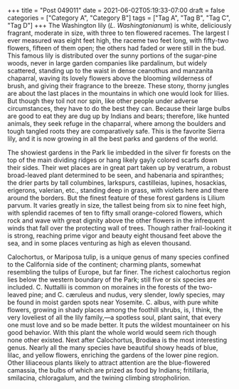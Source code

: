+++
title = "Post 049011"
date = 2021-06-02T05:19:33-07:00
draft = false
categories = ["Category A", "Category B"]
tags = ["Tag A", "Tag B", "Tag C", "Tag D"]
+++
The Washington lily (_L. Washingtonianum_) is white, deliciously fragrant, moderate in size, with three to ten flowered racemes. The largest I ever measured was eight feet high, the raceme two feet long, with fifty-two flowers, fifteen of them open; the others had faded or were still in the bud. This famous lily is distributed over the sunny portions of the sugar-pine woods, never in large garden companies like pardalinum, but widely scattered, standing up to the waist in dense ceanothus and manzanita chaparral, waving its lovely flowers above the blooming wilderness of brush, and giving their fragrance to the breeze. These stony, thorny jungles are about the last places in the mountains in which one would look for lilies. But though they toil not nor spin, like other people under adverse circumstances, they have to do the best they can. Because their large bulbs are good to eat they are dug up by Indians and bears; therefore, like hunted animals, they seek refuge in the chaparral, where among the boulders and tough tangled roots they are comparatively safe. This is the favorite Sierra lily, and it is now growing in all the best parks and gardens of the world.

The showiest gardens in the Park lie imbedded in the silver fir forests on the top of the main dividing ridges or hang likely gayly colored scarfs down their sides. Their wet places are in great part taken up by veratrum, a robust broad-leaved plant determined to be seen, and habenaria and spiranthes; the drier parts by tall columbines, larkspurs, castilleias, lupines, hosackias, erigerons, valerian, etc., standing deep in grass, with violets here and there around the borders. But the finest feature of these forest gardens is Lilium parvum. It varies greatly in size, the tallest being from six to nine feet high, with splendid racemes of ten to fifty small orange-colored flowers, which rock and wave with great dignity above the other flowers in the infrequent winds that fall over the protecting wall of trees. Though rather frail-looking it is strong, reaching prime vigor and beauty eight thousand feet above the sea, and in some places venturing as high as eleven thousand.

Calochortus, or Mariposa tulip, is a unique genus of many species confined to the California side of the continent; charming plants, somewhat resembling the tulips of Europe, but far finer. The richest calochortus region lies below the western boundary of the Park; still five or six species are included. C. Nuttallii is common on moraines in the forests of the two-leaved pine; and C. cæruleus and nudus, very slender, lowly species, may be found in moist garden spots near Yosemite. C. albus, with pure white flowers, growing in shady places among the foothill shrubs, is, I think, the very loveliest of all the lily family,—a spotless soul, plant saint, that every one must love and so be made better. It puts the wildest mountaineer on his good behavior. With this plant the whole world would seem rich though none other existed. Next after Calochortus, Brodiæa is the most interesting genus. Nearly all the many species have beautiful showy heads of blue, lilac, and yellow flowers, enriching the gardens of the lower pine region. Other liliaceous plants likely to attract attention are the blue-flowered camassia, the bulbs of which are prized as food by Indians; fritillaria, smilacina, chloragalum, and the twining climbing stropholirion.
